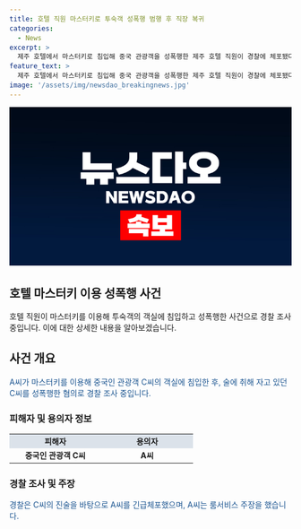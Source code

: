 ```yaml
---
title: 호텔 직원 마스터키로 투숙객 성폭행 범행 후 직장 복귀
categories:
  - News
excerpt: >
  제주 호텔에서 마스터키로 침입해 중국 관광객을 성폭행한 제주 호텔 직원이 경찰에 체포됐다. 피해자는 호텔을 빠져나가려는 중국인 일행들을 부축했으나, A씨에게 성폭행당했다고 진술했다. A씨는 룸서비스를 접수해 들어간 것이며, 피해자의 동의를 받았다고 주장하고 있다. 경찰은 A씨에 대한 구속영장을 신청할 예정이다.
feature_text: >
  제주 호텔에서 마스터키로 침입해 중국 관광객을 성폭행한 제주 호텔 직원이 경찰에 체포됐다. 피해자는 호텔을 빠져나가려는 중국인 일행들을 부축했으나, A씨에게 성폭행당했다고 진술했다. A씨는 룸서비스를 접수해 들어간 것이며, 피해자의 동의를 받았다고 주장하고 있다. 경찰은 A씨에 대한 구속영장을 신청할 예정이다.
image: '/assets/img/newsdao_breakingnews.jpg'
---
```


<p><img src="/assets/img/newsdao_breakingnews.jpg" alt="firstkoreanews 속보" /></p>

<h2 data-ke-size="size26">호텔 마스터키 이용 성폭행 사건</h2>

<p data-ke-size="size16">호텔 직원이 마스터키를 이용해 투숙객의 객실에 침입하고 성폭행한 사건으로 경찰 조사 중입니다. 이에 대한 상세한 내용을 알아보겠습니다.</p>

<h2 data-ke-size="size24">사건 개요</h2>

<p><span style="color: #1a5490;">A씨가 마스터키를 이용해 중국인 관광객 C씨의 객실에 침입한 후, 술에 취해 자고 있던 C씨를 성폭행한 혐의로 경찰 조사 중입니다.</span></p>

<h3>피해자 및 용의자 정보</h3>

<table>
    <tbody>
        <tr>
            <td style="text-align: center; width: 150px; background-color: #21538527;"><b>피해자</b></td>
            <td style="text-align: center; width: 150px; background-color: #21538527;"><b>용의자</b></td>
        </tr>
        <tr>
            <td style="text-align: center; height: 17px;"><b>중국인 관광객 C씨</b></td>
            <td style="text-align: center; height: 17px;"><b>A씨</b></td>
        </tr>
    </tbody>
</table>

<h3>경찰 조사 및 주장</h3>

<p><span style="color: #1a5490;">경찰은 C씨의 진술을 바탕으로 A씨를 긴급체포했으며, A씨는 룸서비스 주장을 했습니다.</span></p>

